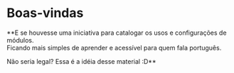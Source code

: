 # Boas-vindas

**E se houvesse uma iniciativa para catalogar os usos e configurações de módulos.  
Ficando mais simples de aprender e acessível para quem fala português.  
  
Não seria legal? Essa é a idéia desse material :D**



  







